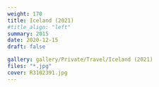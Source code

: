 ```yaml
---
weight: 170
title: Iceland (2021)
#title_align: "left"
summary: 2015
date: 2020-12-15
draft: false

gallery: gallery/Private/Travel/Iceland (2021)
files: "*.jpg"
cover: R3102391.jpg
---
```

